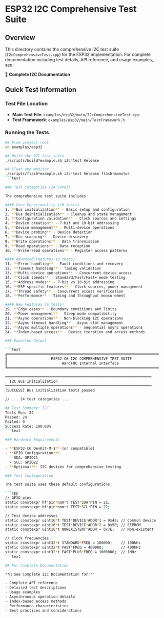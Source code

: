 # ESP32 I2C Comprehensive Test Suite

## Overview

This directory contains the comprehensive I2C test suite (`I2cComprehensiveTest.cpp`) for the ESP32
implementation.
For complete documentation including test details, API reference, and usage examples, see:

**📖 Complete I2C Documentation**

## Quick Test Information

### Test File Location
- **Main Test File**: `examples/esp32/main/I2cComprehensiveTest.cpp`
- **Test Framework**: `examples/esp32/main/TestFramework.h`

### Running the Tests

```bash
## From project root
cd examples/esp32

## Build the I2C test suite
./scripts/build*example.sh i2c*test Release

## Flash and monitor
./scripts/flash*example.sh i2c*test Release flash*monitor
```text

### Test Categories (24 Total)

The comprehensive test suite includes:

#### Core Functionality (10 tests)
1. **Bus initialization** - Basic setup and configuration
2. **Bus deinitialization** - Cleanup and state management  
3. **Configuration validation** - Clock sources and settings
4. **Device creation** - 7-bit and 10-bit addressing
5. **Device management** - Multi-device operations
6. **Device probing** - Device detection
7. **Bus scanning** - Device discovery
8. **Write operations** - Data transmission
9. **Read operations** - Data reception
10. **Write-read operations** - Register access patterns

#### Advanced Features (8 tests)
11. **Error handling** - Fault conditions and recovery
12. **Timeout handling** - Timing validation
13. **Multi-device operations** - Concurrent device access
14. **Clock speeds** - Standard/Fast/Fast+ mode testing
15. **Address modes** - 7-bit vs 10-bit addressing
16. **ESP-specific features** - Clock sources, power management
17. **Thread safety** - Concurrent access verification
18. **Performance** - Timing and throughput measurement

#### New Features (6 tests)
19. **Edge cases** - Boundary conditions and limits
20. **Power management** - Sleep mode compatibility
21. **Async operations** - Non-blocking I2C operations
22. **Async timeout handling** - Async slot management
23. **Async multiple operations** - Sequential async operations  
24. **Index-based access** - Device iteration and access methods

### Expected Output

```text
╔══════════════════════════════════════════════════════════════════════════════╗
║                    ESP32-C6 I2C COMPREHENSIVE TEST SUITE                    ║
║                         HardFOC Internal Interface                          ║
╚══════════════════════════════════════════════════════════════════════════════╝

═══════════════════════════════════════════════════════════════════
  I2C Bus Initialization
═══════════════════════════════════════════════════════════════════
[SUCCESS] Bus initialization tests passed

// ... 24 test categories ...

## Test Summary: I2C
Tests Run: 24
Passed: 24  
Failed: 0
Success Rate: 100.00%
```text

### Hardware Requirements

- **ESP32-C6 DevKit-M-1** (or compatible)
- **GPIO Configuration**:
  - SDA: GPIO21
  - SCL: GPIO22
- **Optional**: I2C devices for comprehensive testing

### Test Configuration

The test suite uses these default configurations:

```cpp
// GPIO pins
static constexpr hf*pin*num*t TEST*SDA*PIN = 21;
static constexpr hf*pin*num*t TEST*SCL*PIN = 22;

// Test device addresses
static constexpr uint16*t TEST*DEVICE*ADDR*1 = 0x48; // Common device
static constexpr uint16*t TEST*DEVICE*ADDR*2 = 0x50; // EEPROM
static constexpr uint16*t NONEXISTENT*ADDR = 0x7E;   // Non-existent

// Clock frequencies  
static constexpr uint32*t STANDARD*FREQ = 100000;    // 100kHz
static constexpr uint32*t FAST*FREQ = 400000;        // 400kHz
static constexpr uint32*t FAST*PLUS*FREQ = 1000000;  // 1MHz
```text

## For Complete Documentation

**📖 See Complete I2C Documentation for:**

- Complete API reference
- Detailed test descriptions  
- Usage examples
- Asynchronous operation details
- Index-based access methods
- Performance characteristics
- Best practices and considerations

